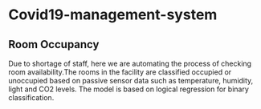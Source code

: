 # Covid19-management-system
## Room Occupancy
Due to shortage of staff, here we are automating the process of checking room availability.The rooms in the facility are classified occupied or unoccupied based on passive sensor data such as temperature, humidity, light and CO2 levels. The model is based on logical regression for binary classification. 

